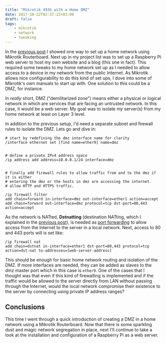 ```yaml
---
title: "Mikrotik 493G with a Home DMZ"
date: 2017-10-22T02:37:22+03:00
draft: false
tags:
    - mikrotik
    - network
    - tweaking
---
```


In the [previous post](../2017-10-15-setting-up-mikrotik-493g-as-a-home-router-wlan-ap/) I showed one way to set up a home network using Mikrotik Routerboard. Next up in my project list was to set up a Raspberry Pi web server to host my own website and a blog (this one in fact). This required some tweaks to my home network set up as I needed to allow access to a device in my network from the public Internet. As Mikrotik allows nice configurability to do this kind of set ups, I dove into some of Mikrotik's own manuals to start up with. One solution to this could be a DMZ, for instance.

In _really_ short, DMZ ("demilitarized zone") means either a physical or logical network in which are services that are facing an untrusted network. In this case, it would be a web server. 
My goal was to isolate my server(s) from my home network at least on Layer 3 level.

In addition to the previous setup, I'd need a separate subnet and firewall rules to isolate the DMZ. Lets go and dive in:

```
# start by redefining the dmz interface name for clarity
/interface ethernet set [find name=ether9] name=dmz


# define a private IPv4 address space
/ip address add address=10.0.0.1/24 interface=dmz


# finally add firewall rules to allow traffic from and to the dmz if it is either
# entering the dmz or the hosts in dmz are accessing the internet.
# allow HTTP and HTTPS traffic.

/ip firewall filter
add chain=forward in-interface=dmz out-interface=ether1 action=accept
add chain=forward out-interface=dmz protocol=tcp dst-port=80,443 action=accept
```

As the network is NATted, **Dstnatting** (destination NATting, which I explained in the [previous post](../2017-10-15-setting-up-mikrotik-493g-as-a-home-router-wlan-ap/)), is needed as [port forwarding](https://en.wikipedia.org/wiki/Port_forwarding) to allow access from the Internet to the server in a local network. Next, access to 80 and 443 ports will is set like:

```
/ip firewall nat 
add chain=dstnat in-interface=ether1 dst-port=80,443 protocol=tcp action=dst-nat to-addresses=[web-server-address]
```

This should be enough for basic home network routing and isolation of the DMZ. If more interfaces are needed, they can be added as slaves to the dmz master port which in this case is ```ether9```. One of the cases that I thought was that even if this kind of firewalling is implemented and if the traffic would be allowed to the server directly from LAN without passing through the Internet, would the local network compromise their existence to the server by connecting using private IP address ranges?

## Conclusions

This time I went through a quick introduction of creating a DMZ in a home network using a Mikrotik Routerboard. Now that there is some sparkling dust and magic network segregation in place, next I'll continue to take a look at the installation and configuration of a Raspberry Pi as a web server. 
